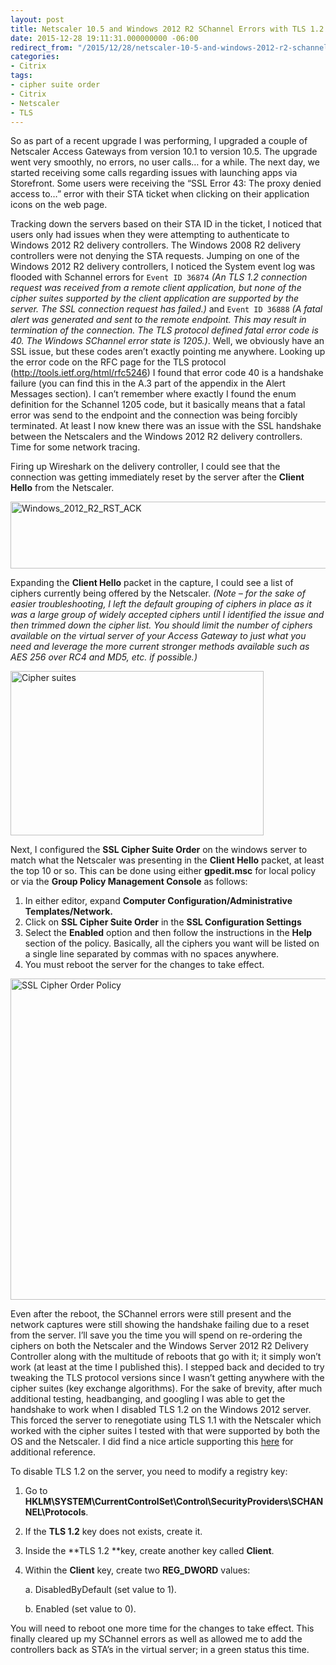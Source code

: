 ```yaml
---
layout: post
title: Netscaler 10.5 and Windows 2012 R2 SChannel Errors with TLS 1.2
date: 2015-12-28 19:11:31.000000000 -06:00
redirect_from: "/2015/12/28/netscaler-10-5-and-windows-2012-r2-schannel-errors-with-tls-1-2"
categories:
- Citrix
tags:
- cipher suite order
- Citrix
- Netscaler
- TLS
---
```

So as part of a recent upgrade I was performing, I upgraded a couple of Netscaler Access Gateways from version 10.1 to version 10.5. The upgrade went very smoothly, no errors, no user calls… for a while. The next day, we started receiving some calls regarding issues with launching apps via Storefront. Some users were receiving the “SSL Error 43: The proxy denied access to…” error with their STA ticket when clicking on their application icons on the web page.

Tracking down the servers based on their STA ID in the ticket, I noticed that users only had issues when they were attempting to authenticate to Windows 2012 R2 delivery controllers. The Windows 2008 R2 delivery controllers were not denying the STA requests. Jumping on one of the Windows 2012 R2 delivery controllers, I noticed the System event log was flooded with Schannel errors for `Event ID 36874` *(An TLS 1.2 connection request was received from a remote client application, but none of the cipher suites supported by the client application are supported by the server. The SSL connection request has failed.)* and `Event ID 36888` *(A fatal alert was generated and sent to the remote endpoint. This may result in termination of the connection. The TLS protocol defined fatal error code is 40. The Windows SChannel error state is 1205.)*.
Well, we obviously have an SSL issue, but these codes aren’t exactly pointing me anywhere. Looking up the error code on the RFC page for the TLS protocol (<a href="http://tools.ietf.org/html/rfc5246">http://tools.ietf.org/html/rfc5246</a>) I found that error code 40 is a handshake failure (you can find this in the A.3 part of the appendix in the Alert Messages section). I can’t remember where exactly I found the enum definition for the Schannel 1205 code, but it basically means that a fatal error was send to the endpoint and the connection was being forcibly terminated. At least I now knew there was an issue with the SSL handshake between the Netscalers and the Windows 2012 R2 delivery controllers. Time for some network tracing.</p>
Firing up Wireshark on the delivery controller, I could see that the connection was getting immediately reset by the server after the **Client Hello** from the Netscaler.

<a href="http://assets.afinn.net/windows_server_2012_rst_ack-1.png" rel="attachment wp-att-109"><img class="aligncenter size-full wp-image-109" src="http://assets.afinn.net/windows_server_2012_rst_ack-1.png" alt="Windows_2012_R2_RST_ACK" width="1099" height="107" /></a>

Expanding the **Client Hello** packet in the capture, I could see a list of ciphers currently being offered by the Netscaler. *(Note – for the sake of easier troubleshooting, I left the default grouping of ciphers in place as it was a large group of widely accepted ciphers until I identified the issue and then trimmed down the cipher list. You should limit the number of ciphers available on the virtual server of your Access Gateway to just what you need and leverage the more current stronger methods available such as AES 256 over RC4 and MD5, etc. if possible.)*

<a href="http://assets.afinn.net/cipher_suites-1.png" rel="attachment wp-att-107"><img class="aligncenter size-full wp-image-107" src="http://assets.afinn.net/cipher_suites-1.png" alt="Cipher suites" width="405" height="263" /></a>



Next, I configured the **SSL Cipher Suite Order** on the windows server to match what the Netscaler was presenting in the **Client Hello** packet, at least the top 10 or so. This can be done using either **gpedit.msc** for local policy or via the **Group Policy Management Console** as follows:


1.  In either editor, expand **Computer Configuration/Administrative Templates/Network.**
2.  Click on **SSL Cipher Suite Order** in the **SSL Configuration Settings**
3.  Select the **Enabled** option and then follow the instructions in the **Help** section of the policy. Basically, all the ciphers you want will be listed on a single line separated by commas with no spaces anywhere.
4.  You must reboot the server for the changes to take effect.

<a href="http://assets.afinn.net/policy_cipher_order-1.png" rel="attachment wp-att-108"><img class="aligncenter size-full wp-image-108" src="http://assets.afinn.net/policy_cipher_order-1.png" alt="SSL Cipher Order Policy" width="560" height="514" /></a>



Even after the reboot, the SChannel errors were still present and the network captures were still showing the handshake failing due to a reset from the server. I’ll save you the time you will spend on re-ordering the ciphers on both the Netscaler and the Windows Server 2012 R2 Delivery Controller along with the multitude of reboots that go with it; it simply won’t work (at least at the time I published this).
I stepped back and decided to try tweaking the TLS protocol versions since I wasn’t getting anywhere with the cipher suites (key exchange algorithms). For the sake of brevity, after much additional testing, headbanging, and googling I was able to get the handshake to work when I disabled TLS 1.2 on the Windows 2012 server. This forced the server to renegotiate using TLS 1.1 with the Netscaler which worked with the cipher suites I tested with that were supported by both the OS and the Netscaler. I did find a nice article supporting this <a href="http://www.jasonsamuel.com/2015/10/15/citrix-netscaler-10-5-to-11-0-firmware-upgrade-issues-to-watch-out-for/">here</a> for additional reference.

To disable TLS 1.2 on the server, you need to modify a registry key:


1. Go to **HKLM\SYSTEM\CurrentControlSet\Control\SecurityProviders\SCHANNEL\Protocols**.

2. If the **TLS 1.2** key does not exists, create it.

3. Inside the **TLS 1.2 **key, create another key called **Client**.

4. Within the **Client** key, create two **REG_DWORD** values:

     a. DisabledByDefault (set value to 1).

     b. Enabled (set value to 0).




You will need to reboot one more time for the changes to take effect. This finally cleared up my SChannel errors as well as allowed me to add the controllers back as STA’s in the virtual server; in a green status this time.